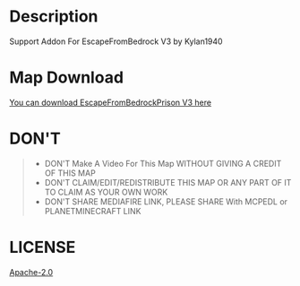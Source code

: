 # Description
Support Addon For EscapeFromBedrock V3 by Kylan1940

# Map Download
[You can download EscapeFromBedrockPrison V3 here](https://www.planetminecraft.com/project/escape-from-bedrock-v3/)

# DON'T
>- DON'T Make A Video For This Map WITHOUT GIVING A CREDIT OF THIS MAP
>- DON'T CLAIM/EDIT/REDISTRIBUTE THIS MAP OR ANY PART OF IT TO CLAIM AS YOUR OWN WORK
>- DON'T SHARE MEDIAFIRE LINK, PLEASE SHARE With MCPEDL or PLANETMINECRAFT LINK

# LICENSE
[Apache-2.0](https://github.com/Kylan1940/MinecraftAddon/blob/main/LICENSE)